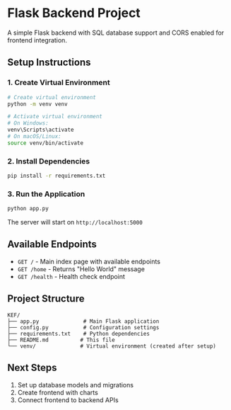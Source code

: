 # Flask Backend Project

A simple Flask backend with SQL database support and CORS enabled for frontend integration.

## Setup Instructions

### 1. Create Virtual Environment
```bash
# Create virtual environment
python -m venv venv

# Activate virtual environment
# On Windows:
venv\Scripts\activate
# On macOS/Linux:
source venv/bin/activate
```

### 2. Install Dependencies
```bash
pip install -r requirements.txt
```

### 3. Run the Application
```bash
python app.py
```

The server will start on `http://localhost:5000`

## Available Endpoints

- `GET /` - Main index page with available endpoints
- `GET /home` - Returns "Hello World" message
- `GET /health` - Health check endpoint

## Project Structure

```
KEF/
├── app.py              # Main Flask application
├── config.py           # Configuration settings
├── requirements.txt    # Python dependencies
├── README.md          # This file
└── venv/              # Virtual environment (created after setup)
```

## Next Steps

1. Set up database models and migrations
2. Create frontend with charts
3. Connect frontend to backend APIs 
